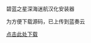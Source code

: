 <p>碧蓝之星深海迷航汉化安装器</p>
<p>为方便下载源码，已上传到蓝奏云</p>
<p><a href="https://blzxteam.lanzouj.com/iH2gG1amm67e">点击此处下载</a></p>
